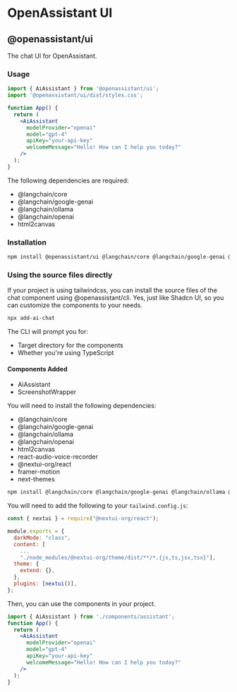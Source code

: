 # OpenAssistant UI

## @openassistant/ui

The chat UI for OpenAssistant.

### Usage

```jsx
import { AiAssistant } from '@openassistant/ui';
import '@openassistant/ui/dist/styles.css';

function App() {
  return (
    <AiAssistant
      modelProvider="openai"
      model="gpt-4"
      apiKey="your-api-key"
      welcomeMessage="Hello! How can I help you today?"
    />
  );
}
```

The following dependencies are required:

- @langchain/core
- @langchain/google-genai
- @langchain/ollama
- @langchain/openai
- html2canvas

### Installation

```bash
npm install @openassistant/ui @langchain/core @langchain/google-genai @langchain/ollama @langchain/openai html2canvas 
```

### Using the source files directly

If your project is using tailwindcss, you can install the source files of the chat component using @openassistant/cli.
Yes, just like Shadcn UI, so you can customize the components to your needs.

```bash
npx add-ai-chat
```

The CLI will prompt you for:

- Target directory for the components
- Whether you're using TypeScript

#### Components Added

- AiAssistant
- ScreenshotWrapper

You will need to install the following dependencies:

- @langchain/core
- @langchain/google-genai
- @langchain/ollama
- @langchain/openai
- html2canvas
- react-audio-voice-recorder
- @nextui-org/react
- framer-motion
- next-themes

```bash
npm install @langchain/core @langchain/google-genai @langchain/ollama @langchain/openai html2canvas @nextui-org/react framer-motion next-themes react-audio-voice-recorder
```

You will need to add the following to your `tailwind.config.js`:

```js
const { nextui } = require("@nextui-org/react");

module.exports = {
  darkMode: "class",
  content: [
    ...
    "./node_modules/@nextui-org/theme/dist/**/*.{js,ts,jsx,tsx}"],
  theme: {
    extend: {},
  },
  plugins: [nextui()],
};
```

Then, you can use the components in your project.

```jsx
import { AiAssistant } from './components/assistant';
function App() {
  return (
    <AiAssistant
      modelProvider="openai"
      model="gpt-4"
      apiKey="your-api-key"
      welcomeMessage="Hello! How can I help you today?"
    />
  );
}
```
